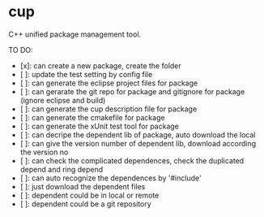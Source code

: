 # cup
C++ unified package management tool.

TO DO:
- [x]: can create a new package, create the folder
- [ ]: update the test setting by config file
- [ ]: can generate the eclipse project files for package
- [ ]: can gerarate the git repo for package and gitignore for package (ignore eclipse and build)
- [ ]: can generate the cup description file for package
- [ ]: can generate the cmakefile for package
- [ ]: can generate the xUnit test tool for package
- [ ]: can decripe the dependent lib of package, auto download the local
- [ ]: can give the version number of dependent lib, download according the version no
- [ ]: can check the complicated dependences, check the duplicated depend and ring depend
- [ ]: can auto recognize the dependences by '#include'
- [ ]: just download the dependent files
- [ ]: dependent could be in local or remote
- [ ]: dependent could be a git repository  

